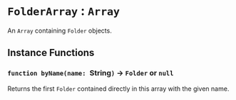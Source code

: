 # `FolderArray` : `Array`

An `Array` containing `Folder` objects.   
  


## Instance Functions

### `function byName(name: `String`)` → `Folder` or `null`

Returns the first `Folder` contained directly in this array with the given name.   
  

